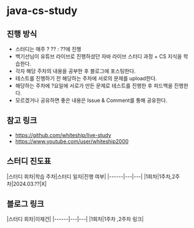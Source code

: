 # java-cs-study


진행 방식 
-----------------------
- 스터디는 매주 ? ?? : ??에 진행
- 백기선님이 유튜브 라이브로 진행하셨던 자바 라이브 스터디 과정 + CS 지식을 학습한다.
- 각자 해당 주차의 내용을 공부한 후 블로그에 포스팅한다.
- 테스트를 진행하기 전 해당하는 주차에 서로의 문제를 upload한다.
- 해당하는 주차에 ?요일에 서로가 만든 문제로 테스트를 진행한 후 피드백을 진행한다.
- 모르겠거나 공유하면 좋은 내용은 Issue & Comment를 통해 공유한다.

참고 링크
---
- https://github.com/whiteship/live-study
- https://www.youtube.com/user/whiteship2000

스터디 진도표
---
|스터디 회차|학습 주차|스터디 일자|진행 여부|
|------|---|---|
|1회차|1주차,2주차|2024.03.??|X|

블로그 링크
---
|스터디 회차|이재건|
|------|---|---|
|1회차|1주차 ,2주차 링크|
